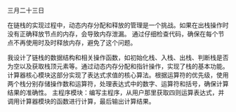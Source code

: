 三月二十三日

在链栈的实现过程中，动态内存分配和释放的管理是一个挑战。如果在出栈操作时没有正确释放节点的内存，会导致内存泄漏。
通过仔细检查代码，确保在每个节点不再使用时及时释放内存，避免了这个问题。

我设计了链栈的数据结构和相关操作函数，如初始化栈、入栈、出栈、判断栈是否为空以及获取栈顶元素等。通过动态内存分配和指针操作，实现了栈的基本功能。
计算器核心模块这部分实现了表达式求值的核心算法。根据运算符的优先级，使用两个栈分别存储操作数和运算符，处理表达式中的数字、运算符和括号，确保计算结果的准确性。
主程序模块：编写主程序，从用户那里获取四则运算表达式，并调用计算器模块的函数进行计算，最后输出计算结果。